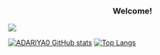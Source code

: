 <h3 align="center">Welcome!</h1>

<img src="{https://img.shields.io/badge/Instagram-E4405F?style=for-the-badge&logo=instagram&logoColor=white}" />

[![ADARIYA0 GitHub stats](https://github-readme-stats.vercel.app/api?username=adariya0)](https://github.com/anuraghazra/github-readme-stats) [![Top Langs](https://github-readme-stats.vercel.app/api/top-langs/?username=adariya0)](https://github.com/anuraghazra/github-readme-stats)
